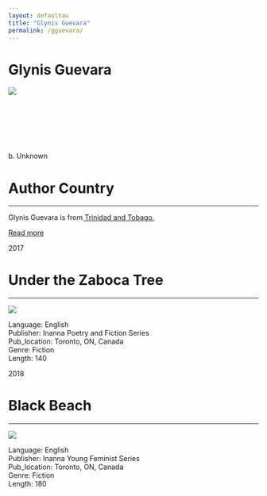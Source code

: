 ```yaml
---
layout: defaultau
title: "Glynis Guevara"
permalink: /gguevara/
---
```

<!-- partial:index.partial.html -->
<div class="content">
    <h1>Glynis Guevara</h1>
    <div class="quote">
        <div><img src="https://images.gr-assets.com/authors/1532125026p8/15178343.jpg" class="logo"></div>
    </div>
    <div class="timeline">
        <div style="padding-bottom:100px;"></div>
        <div class="block">
            <div class="date right"><p class="right"> b. Unknown </p></div>
            <div class="dot"></div>
            <div class="left first">
            <div class="author_country">
                <h1>Author Country</h1><hr>
          <div class="aclocation">  <p>Glynis Guevara is from<a href="{{ site.baseurl }}/3"> Trinidad and Tobago.</a></p></div>
              <div class="acreadmore">  <a href="#" target="_blank">Read more</a></div>
            </div>
            </div>
        </div>
        <div class="block">
            <div class="date left"><p class="left">2017</p></div>
            <div class="dot"></div>
            <div class="right">
                <h1>Under the Zaboca Tree</h1><hr>
                <p><img src="https://m.media-amazon.com/images/I/51VmQMX1epL.jpg"></p>
                <p>
                Language: English<br/>
                Publisher: Inanna Poetry and Fiction Series<br/>
                Pub_location: Toronto, ON, Canada<br/>
                Genre: Fiction<br/>
                Length: 140</p>
            </div>
        </div>
        <div class="block">
            <div class="date right"><p class="right">2018</p></div>
            <div class="dot"></div>
            <div class="left hide">
                <h1>Black Beach</h1><hr>
                <p><img src="https://m.media-amazon.com/images/I/51jn-0PHQOL.jpg"></p>
                <p>Language: English<br/>
                Publisher: Inanna Young Feminist Series <br/>
                Pub_location: Toronto, ON, Canada<br/>
                Genre: Fiction<br/>
                Length: 180</p>
            </div>
        </div>
        </div>
  <!-- partial -->
<script src='https://cdnjs.cloudflare.com/ajax/libs/jquery/3.1.1/jquery.min.js'></script><script  src="{{ site.baseurl }}/assets/js/authorscript.js"></script>